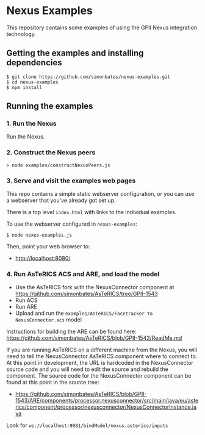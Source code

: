 Nexus Examples
==============

This repository contains some examples of using the GPII Nexus
integration technology.

Getting the examples and installing dependencies
------------------------------------------------

```
$ git clone https://github.com/simonbates/nexus-examples.git
$ cd nexus-examples
$ npm install
```

Running the examples
--------------------

### 1. Run the Nexus

Run the Nexus.

### 2. Construct the Nexus peers

```
> node examples/constructNexusPeers.js
```

### 3. Serve and visit the examples web pages

This repo contains a simple static webserver configuration, or you can
use a webserver that you've already got set up.

There is a top level `index.html` with links to the individual
examples.

To use the webserver configured in `nexus-examples`:

```
$ node nexus-examples.js
```

Then, point your web browser to:

- [http://localhost:8080/](http://localhost:8080/)

### 4. Run AsTeRICS ACS and ARE, and load the model

- Use the AsTeRICS fork with the NexusConnector component at https://github.com/simonbates/AsTeRICS/tree/GPII-1543
- Run ACS
- Run ARE
- Upload and run the `examples/AsTeRICS/Facetracker to NexusConnector.acs` model

Instructions for building the ARE can be found here:
https://github.com/simonbates/AsTeRICS/blob/GPII-1543/ReadMe.md

If you are running AsTeRICS on a different machine from the Nexus, you
will need to tell the NexusConnector AsTeRICS component where to
connect to. At this point in development, the URL is hardcoded in the
NexusConnector source code and you will need to edit the source and
rebuild the component. The source code for the NexusConnector
component can be found at this point in the source tree:

- https://github.com/simonbates/AsTeRICS/blob/GPII-1543/ARE/components/processor.nexusconnector/src/main/java/eu/asterics/component/processor/nexusconnector/NexusConnectorInstance.java

Look for `ws://localhost:9081/bindModel/nexus.asterics/inputs`
